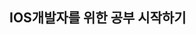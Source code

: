 ## IOS개발자를 위한 공부 시작하기

<!--
**rmfls0606/rmfls0606** is a ✨ _special_ ✨ repository because its `README.md` (this file) appears on your GitHub profile.

Here are some ideas to get you started:

### :octocat:: 안녕하세요? IOS개발자를 꿈꾸는 고구마입니다.🍠

- 🔭 I’m currently working on ...
- 🌱 I’m currently learning ...
- 👯 I’m looking to collaborate on ...
- 🤔 I’m looking for help with ...
- 💬 Ask me about ...
- 📫 How to reach me: ...
- 😄 Pronouns: ...
- ⚡ Fun fact: ...
-->
